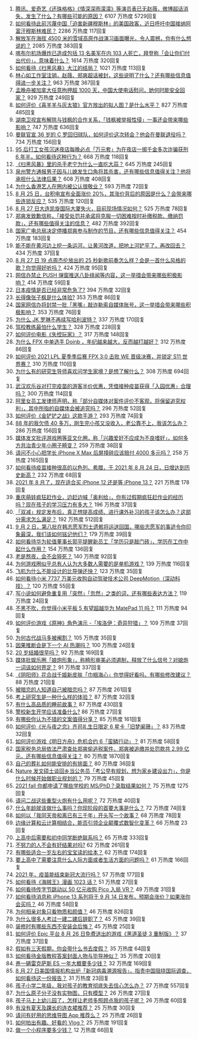 1. [腾讯、爱奇艺《还珠格格》《情深深雨濛濛》等演员表已无赵薇，微博超话消失，发生了什么？有哪些可能的原因？](https://www.zhihu.com/question/482736545) 6107 万热度 5729回复
1. [如何看待此前污蔑中国「迫害新疆穆斯林」的美国政客，近日呼吁中国接纳阿富汗穆斯林难民？](https://www.zhihu.com/question/482906017) 2286 万热度 117回复
1. [解放军在海拔 4500 米的雪域高原作战演习画面曝光，令人震撼，你有什么想说的？](https://www.zhihu.com/question/482620344) 2085 万热度 383回复
1. [喀布尔机场爆炸已造成包括 13 名美军在内 103 人死亡，拜登称「会让你们付出代价」，意味着什么？](https://www.zhihu.com/question/482892549) 1614 万热度 320回复
1. [如何看待《扫黑风暴》大江的结局？](https://www.zhihu.com/question/481415203) 1021 万热度 113回复
1. [林心如工作室注销，赵薇、郑爽超话被封，这些说明了什么？还有哪些信息值得进一步关注？](https://www.zhihu.com/question/482794748) 963 万热度 367回复
1. [孟晚舟被加拿大任意拘押超 1000 天，中国大使电话慰问，她何时能安全回家？](https://www.zhihu.com/question/482692390) 929 万热度 249回复
1. [如何评价《喜羊羊与灰太狼》官方放出的拟人图？是什么水平？](https://www.zhihu.com/question/482367510) 827 万热度 485回复
1. [湖南卫视宣布解除与钱枫的合作关系，「钱枫被举报性侵」一事还会带来哪些影响？](https://www.zhihu.com/question/482863334) 747 万热度 636回复
1. [曼联官宣 36 岁的 C 罗回归球队，如何评价这次转会？他会在曼联退役吗？](https://www.zhihu.com/question/482991121) 734 万热度 156回复
1. [95 后打工女孩沉迷夜店每晚必点「万元套」为在夜店一掷千金多次诈骗获刑 6 年半，如何看待这种行为？](https://www.zhihu.com/question/480447722) 668 万热度 118回复
1. [《扫黑风暴》里的杀手老宁为什么一直吃大蒜？](https://www.zhihu.com/question/481993991) 645 万热度 245回复
1. [泉州警方通报男子因与儿媳发生口角将其杀害，还有哪些信息值得关注？他将承担什么法律后果？](https://www.zhihu.com/question/482695708) 608 万热度 408回复
1. [为什么香港艺人在圈内被公认很敬业？](https://www.zhihu.com/question/482641164) 593 万热度 72回复
1. [8 月 25 日，台积电宣布全面涨价 20%，其涨价背后的原因是什么？会带来哪些连锁反应？](https://www.zhihu.com/question/482405863) 535 万热度 120回复
1. [8 月 27 日大连凯旋国际大厦失火，目前现场情况如何？](https://www.zhihu.com/question/482940869) 525 万热度 78回复
1. [郑爽发致歉信称，「接受处罚并承诺将克服一切困难按时补缴税款、缴纳罚款」，还有哪些值得关注的信息？](https://www.zhihu.com/question/482928682) 482 万热度 392回复
1. [国家广电总局决定停播郑爽参与制作的节目，还有哪些信息值得关注？](https://www.zhihu.com/question/482824110) 454 万热度 183回复
1. [能不能在黄河边上挖一条运河，让黄河改道，把地上河铲平了，再改回去？](https://www.zhihu.com/question/476803673) 434 万热度 37回复
1. [8 月 27 日 19 点周杰伦放出的 25 秒新歌前奏怎么样？会是一首什么风格的歌？你觉得好听吗？](https://www.zhihu.com/question/482950167) 424 万热度 95回复
1. [网信办禁止 PUSH 弹窗推送八卦绯闻等内容，这一举措会带来哪些积极影响？](https://www.zhihu.com/question/482931668) 414 万热度 59回复
1. [日本疫情是否已经非常危急了?](https://www.zhihu.com/question/479699303) 394 万热度 32回复
1. [长得像张子枫是什么体验?](https://www.zhihu.com/question/359788244) 353 万热度 86回复
1. [国家网信办将封禁一批「黑嘴」敲诈勒索自媒体账号，这一举措会带来哪些积极影响？](https://www.zhihu.com/question/482931007) 353 万热度 76回复
1. [为什么 JK 罗琳不再续写哈利波特？](https://www.zhihu.com/question/311933906) 337 万热度 170回复
1. [驾校教练最怕什么学生？](https://www.zhihu.com/question/453063198) 328 万热度 228回复
1. [如何评价电影《失控玩家》？](https://www.zhihu.com/question/425410017) 317 万热度 148回复
1. [为什么 FPX 中单选手 Doinb ，年纪越来越大，反而越打越好？](https://www.zhihu.com/question/481532834) 312 万热度 86回复
1. [如何评价 2021 LPL 夏季季后赛 FPX 3:0 击败 WE 晋级决赛，并锁定 S11 世界赛？](https://www.zhihu.com/question/482911674) 310 万热度 110回复
1. [为什么有的研究生导师喜欢问学生家境？是想了解什么？](https://www.zhihu.com/question/36084471) 308 万热度 694回复
1. [武汉欢乐谷对打完疫苗的游客半价优惠，凭借接种疫苗获得「入园优惠」合理吗？](https://www.zhihu.com/question/482628440) 300 万热度 114回复
1. [阿里女员工发律师声明，称「部分自媒体对案件评价不客观，将保留追究权利」，其中所指的自媒体会被追究吗？](https://www.zhihu.com/question/482883618) 296 万热度 52回复
1. [如何评价《金铲铲之战》这款手游？](https://www.zhihu.com/question/482549204) 293 万热度 74回复
1. [88 年的我欠债 40 多万，刚生完小孩又没收入，老公靠不上，我该怎么办？](https://www.zhihu.com/question/461493299) 286 万热度 156回复
1. [媒体发文批评游戏圈等亚文化圈，称「兴趣爱好不应成为不良嗜好」，如何多方共治青少年小圈子畸变？](https://www.zhihu.com/question/483030667) 259 万热度 38回复
1. [请问不小心把学长 iPhone X Max 后屏撞碎应该赔付 4000 多元吗？](https://www.zhihu.com/question/357054793) 258 万热度 2165回复
1. [如何看待疫苗接种很高的以色列、希腊，于 2021 年 8 月 24 日，日增达到历史新高？](https://www.zhihu.com/question/482497684) 232 万热度 68回复
1. [2021 年 8 月了，现在适合买 iPhone 12 还是等 iPhone 13？](https://www.zhihu.com/question/482333201) 221 万热度 178回复
1. [重庆萌娃疯狂赶作业，边赶边喊「奥利给」，你有过假期疯狂赶作业的经历吗？现在孩子的学习压力有多大？](https://www.zhihu.com/question/482816846) 196 万热度 37回复
1. [「双减」规定发布后，真正想提高成绩、进行课外补习的孩子该怎么办？这部分需求怎么满足？](https://www.zhihu.com/question/474700861) 192 万热度 512回复
1. [9 月 2 日，第八批在韩志愿军烈士遗骸将运送回国，哪些志愿军的事迹令你印象最深，我们该如何铭记他们？](https://www.zhihu.com/question/482921104) 179 万热度 39回复
1. [如何看待华为轮值董事长郭平提醒新员工「学历只是敲门砖」，学历在工作中起什么作用？](https://www.zhihu.com/question/480600584) 154 万热度 136回复
1. [老是熬夜，会不会猝死？](https://www.zhihu.com/question/482385790) 140 万热度 92回复
1. [为何游戏圈似乎总有人认为大多数人需要的是单机游戏？](https://www.zhihu.com/question/481688844) 139 万热度 116回复
1. [飞机为什么不能设计的比导弹还快？](https://www.zhihu.com/question/476376732) 123 万热度 35回复
1. [如何看待小米 7737 万美元收购自动驾驶技术公司  DeepMotion（深动科技）？](https://www.zhihu.com/question/482442685) 120 万热度 55回复
1. [写小说如何避免重复用「突然」「忽然」之类的词，还有哪些表达方法？](https://www.zhihu.com/question/482245344) 119 万热度 24回复
1. [不黑不吹，你觉得小米平板 5 有望超越华为 MatePad 11 吗？](https://www.zhihu.com/question/473312731) 111 万热度 94回复
1. [如何评价游戏《原神》角色演示 -「埃洛伊：奇异狩猎」？](https://www.zhihu.com/question/482849524) 109 万热度 37回复
1. [为何古代战马多被阉割？](https://www.zhihu.com/question/65970247) 105 万热度 35回复
1. [因果推断会是下一个 AI 热潮吗？](https://www.zhihu.com/question/479067450) 100 万热度 24回复
1. [20 岁结婚很早吗？](https://www.zhihu.com/question/481603004) 92 万热度 169回复
1. [媒体批娱乐圈「娘炮形象」，称畸形审美必须遏制，释放了什么信号？对娘炮一词该如何界定？](https://www.zhihu.com/question/482856808) 91 万热度 337回复
1. [《阴阳师》花合战千姬新皮肤「巾帼海心」你觉得好看吗，有哪些修改建议？](https://www.zhihu.com/question/483005221) 88 万热度 21回复
1. [被暗恋的人知道自己被暗恋吗？](https://www.zhihu.com/question/434616658) 87 万热度 261回复
1. [考上研究生是一种什么样的体验？](https://www.zhihu.com/question/482815233) 87 万热度 32回复
1. [有什么高品质的睡前故事？](https://www.zhihu.com/question/22440299) 87 万热度 430回复
1. [警校新生开学应该准备什么?](https://www.zhihu.com/question/474708637) 86 万热度 27回复
1. [有哪些你认为不错的文案值得分享？](https://www.zhihu.com/question/473888089) 85 万热度 161回复
1. [如何评价《光与夜之恋》齐司礼生日限定 6 星卡「旧梦阑珊」？](https://www.zhihu.com/question/483047862) 83 万热度 32回复
1. [如何评价游戏《明日方舟》危机合约 6「蛮鳞行动」？](https://www.zhihu.com/question/482688496) 81 万热度 58回复
1. [国家税务总局依法严肃查处郑爽偷逃税案件，郑爽被追缴并处罚款共 2.99 亿元，还有哪些信息值得关注？](https://www.zhihu.com/question/482812990) 80 万热度 1870回复
1. [自己的葬礼如何能安排的有排面？](https://www.zhihu.com/question/482377652) 80 万热度 36回复
1. [Nature 发文硕士谈回乡当公务员「考公早有规划，想为家乡建设出力」，你是什么时候开始做职业规划的？](https://www.zhihu.com/question/482388825) 79 万热度 45回复
1. [2021 fall 你都申请了哪些学校的 MS/PhD？录取结果如何？](https://www.zhihu.com/question/357928233) 75 万热度 1275回复
1. [请问二战这些重型火炮有什么用呢？](https://www.zhihu.com/question/481013848) 72 万热度 40回复
1. [什么年龄就该做什么事吗？你现阶段的首要大事是什么？](https://www.zhihu.com/question/481853965) 72 万热度 74回复
1. [如何以「我同天帝和离已有三千年」开头写一个故事？](https://www.zhihu.com/question/474685510) 68 万热度 78回复
1. [边缘计算和云计算相结合，能否引领企业颠覆式数智化变革？](https://www.zhihu.com/question/481916439) 66 万热度 23回复
1. [上高中后需要和初中同学断绝联系吗？](https://www.zhihu.com/question/482604547) 65 万热度 333回复
1. [不努力的人不会有好结果对吗?](https://www.zhihu.com/question/481811391) 62 万热度 261回复
1. [有哪些适合一岁左右的宝宝读的绘本？](https://www.zhihu.com/question/331410997) 62 万热度 174回复
1. [要上高中了需要注意什么人际方面或者生活方面的问题吗？](https://www.zhihu.com/question/483024015) 61 万热度 166回复
1. [2021 年，疫苗能结束新冠大流行吗？](https://www.zhihu.com/question/436868073) 57 万热度 177回复
1. [如何看待《海贼王》漫画 1023 话？](https://www.zhihu.com/question/482788069) 51 万热度 27回复
1. [如何看待传字节跳动以 50 亿元收购 Pico 入局 VR？](https://www.zhihu.com/question/482652294) 49 万热度 31回复
1. [如何看待消息称 iPhone 13 系列将于 9 月 14 日发布，预期会涨价？如果涨你会买吗？](https://www.zhihu.com/question/482702668) 46 万热度 58回复
1. [为何相亲对象只看物质和颜值？](https://www.zhihu.com/question/473109867) 46 万热度 826回复
1. [为什么很多人考过一建二建后辞职了？](https://www.zhihu.com/question/423988927) 45 万热度 39回复
1. [装修时有哪些东西不安装会后悔？](https://www.zhihu.com/question/481876207) 45 万热度 25回复
1. [如何评价 Epic 平台 8 月 26 日免费送出的游戏《黑道圣徒 3 重制版》？](https://www.zhihu.com/question/482671149) 37 万热度 37回复
1. [假如有三天假期，你会带什么书去度假？](https://www.zhihu.com/question/476542191) 35 万热度 64回复
1. [如何看待金版教程答案封面人物与毕导神似？](https://www.zhihu.com/question/481701367) 35 万热度 20回复
1. [养一辆雷克萨斯 ES 一年大概要多少钱？](https://www.zhihu.com/question/480931334) 32 万热度 169回复
1. [8 月 27 日美国情报机构出炉「新冠病毒溯源报告」，指责中国阻挠国际调查，如何看待这一份报告？](https://www.zhihu.com/question/483075378) 31 万热度 23回复
1. [孩子小学二年级，我对孩子的教育彻底失去信心怎么办？](https://www.zhihu.com/question/431447269) 27 万热度 557回复
1. [为什么原子分子没有实物图，只有模型？](https://www.zhihu.com/question/57480821) 26 万热度 27回复
1. [孩子马上上幼儿园了，怎样让老师多照顾点我的孩子呢？](https://www.zhihu.com/question/481089129) 26 万热度 60回复
1. [有没有夏天及踝长的连衣裙推荐？](https://www.zhihu.com/question/460816568) 25 万热度 30回复
1. [请问有好用的思维导图 App 推荐么？](https://www.zhihu.com/question/324889517) 25 万热度 26回复
1. [如何拍出有趣、好看的 Vlog？](https://www.zhihu.com/question/264869718) 25 万热度 191回复
1. [做一个小程序要多少钱？](https://www.zhihu.com/question/379130228) 12 万热度 66回复